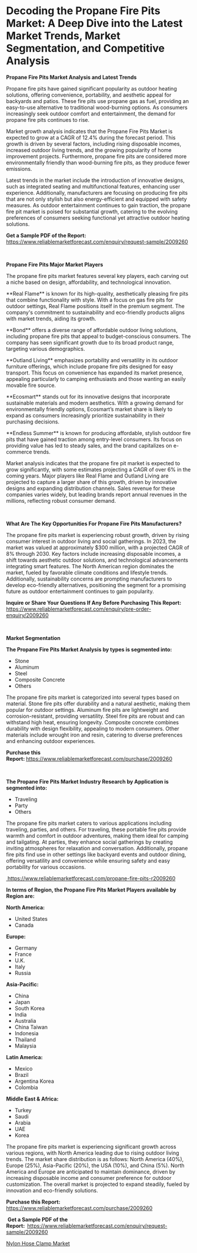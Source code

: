 <p><h1>Decoding the Propane Fire Pits Market: A Deep Dive into the Latest Market Trends, Market Segmentation, and Competitive Analysis</h1></p><p><strong>Propane Fire Pits Market Analysis and Latest Trends</strong></p>
<p><p>Propane fire pits have gained significant popularity as outdoor heating solutions, offering convenience, portability, and aesthetic appeal for backyards and patios. These fire pits use propane gas as fuel, providing an easy-to-use alternative to traditional wood-burning options. As consumers increasingly seek outdoor comfort and entertainment, the demand for propane fire pits continues to rise.</p><p>Market growth analysis indicates that the Propane Fire Pits Market is expected to grow at a CAGR of 12.4% during the forecast period. This growth is driven by several factors, including rising disposable incomes, increased outdoor living trends, and the growing popularity of home improvement projects. Furthermore, propane fire pits are considered more environmentally friendly than wood-burning fire pits, as they produce fewer emissions.</p><p>Latest trends in the market include the introduction of innovative designs, such as integrated seating and multifunctional features, enhancing user experience. Additionally, manufacturers are focusing on producing fire pits that are not only stylish but also energy-efficient and equipped with safety measures. As outdoor entertainment continues to gain traction, the propane fire pit market is poised for substantial growth, catering to the evolving preferences of consumers seeking functional yet attractive outdoor heating solutions.</p></p>
<p><strong>Get a Sample PDF of the Report:&nbsp;</strong> <a href="https://www.reliablemarketforecast.com/enquiry/request-sample/2009260?utm_campaign=2533&utm_medium=2&utm_source=Github&utm_content=ia&utm_term=05042025&utm_id=propane-fire-pits">https://www.reliablemarketforecast.com/enquiry/request-sample/2009260</a></p>
<p>&nbsp;</p>
<p><strong>Propane Fire Pits Major Market Players</strong></p>
<p><p>The propane fire pits market features several key players, each carving out a niche based on design, affordability, and technological innovation. </p><p>**Real Flame** is known for its high-quality, aesthetically pleasing fire pits that combine functionality with style. With a focus on gas fire pits for outdoor settings, Real Flame positions itself in the premium segment. The company's commitment to sustainability and eco-friendly products aligns with market trends, aiding its growth.</p><p>**Bond** offers a diverse range of affordable outdoor living solutions, including propane fire pits that appeal to budget-conscious consumers. The company has seen significant growth due to its broad product range, targeting various demographics. </p><p>**Outland Living** emphasizes portability and versatility in its outdoor furniture offerings, which include propane fire pits designed for easy transport. This focus on convenience has expanded its market presence, appealing particularly to camping enthusiasts and those wanting an easily movable fire source.</p><p>**Ecosmart** stands out for its innovative designs that incorporate sustainable materials and modern aesthetics. With a growing demand for environmentally friendly options, Ecosmart’s market share is likely to expand as consumers increasingly prioritize sustainability in their purchasing decisions.</p><p>**Endless Summer** is known for producing affordable, stylish outdoor fire pits that have gained traction among entry-level consumers. Its focus on providing value has led to steady sales, and the brand capitalizes on e-commerce trends.</p><p>Market analysis indicates that the propane fire pit market is expected to grow significantly, with some estimates projecting a CAGR of over 6% in the coming years. Major players like Real Flame and Outland Living are projected to capture a larger share of this growth, driven by innovative designs and expanding distribution channels. Sales revenue for these companies varies widely, but leading brands report annual revenues in the millions, reflecting robust consumer demand.</p></p>
<p>&nbsp;</p>
<p><strong>What Are The Key Opportunities For Propane Fire Pits Manufacturers?</strong></p>
<p><p>The propane fire pits market is experiencing robust growth, driven by rising consumer interest in outdoor living and social gatherings. In 2023, the market was valued at approximately $300 million, with a projected CAGR of 8% through 2030. Key factors include increasing disposable incomes, a shift towards aesthetic outdoor solutions, and technological advancements integrating smart features. The North American region dominates the market, fueled by favorable climate conditions and lifestyle trends. Additionally, sustainability concerns are prompting manufacturers to develop eco-friendly alternatives, positioning the segment for a promising future as outdoor entertainment continues to gain popularity.</p></p>
<p><strong>Inquire or Share Your Questions If Any Before Purchasing This Report:</strong> <a href="https://www.reliablemarketforecast.com/enquiry/pre-order-enquiry/2009260?utm_campaign=2533&utm_medium=2&utm_source=Github&utm_content=ia&utm_term=05042025&utm_id=propane-fire-pits">https://www.reliablemarketforecast.com/enquiry/pre-order-enquiry/2009260</a></p>
<p>&nbsp;</p>
<p><strong>Market Segmentation</strong></p>
<p><strong>The Propane Fire Pits Market Analysis by types is segmented into:</strong></p>
<p><ul><li>Stone</li><li>Aluminum</li><li>Steel</li><li>Composite Concrete</li><li>Others</li></ul></p>
<p><p>The propane fire pits market is categorized into several types based on material. Stone fire pits offer durability and a natural aesthetic, making them popular for outdoor settings. Aluminum fire pits are lightweight and corrosion-resistant, providing versatility. Steel fire pits are robust and can withstand high heat, ensuring longevity. Composite concrete combines durability with design flexibility, appealing to modern consumers. Other materials include wrought iron and resin, catering to diverse preferences and enhancing outdoor experiences.</p></p>
<p><strong>Purchase this Report:&nbsp;</strong><a href="https://www.reliablemarketforecast.com/purchase/2009260?utm_campaign=2533&utm_medium=2&utm_source=Github&utm_content=ia&utm_term=05042025&utm_id=propane-fire-pits">https://www.reliablemarketforecast.com/purchase/2009260</a></p>
<p>&nbsp;</p>
<p><strong>The Propane Fire Pits Market Industry Research by Application is segmented into:</strong></p>
<p><ul><li>Traveling</li><li>Party</li><li>Others</li></ul></p>
<p><p>The propane fire pits market caters to various applications including traveling, parties, and others. For traveling, these portable fire pits provide warmth and comfort in outdoor adventures, making them ideal for camping and tailgating. At parties, they enhance social gatherings by creating inviting atmospheres for relaxation and conversation. Additionally, propane fire pits find use in other settings like backyard events and outdoor dining, offering versatility and convenience while ensuring safety and easy portability for various occasions.</p></p>
<p><a href="https://www.reliablemarketforecast.com/propane-fire-pits-r2009260?utm_campaign=2533&utm_medium=2&utm_source=Github&utm_content=ia&utm_term=05042025&utm_id=propane-fire-pits">&nbsp;https://www.reliablemarketforecast.com/propane-fire-pits-r2009260</a></p>
<p><strong>In terms of Region, the Propane Fire Pits Market Players available by Region are:</strong></p>
<p>
    <p> <strong> North America: </strong>
        <ul>
            <li>United States</li>
            <li>Canada</li>
        </ul>
        </p> 
    <p> <strong> Europe: </strong>
        <ul>
            <li>Germany</li>
            <li>France</li>
            <li>U.K.</li>
            <li>Italy</li>
            <li>Russia</li>
        </ul>
        </p> 
    <p> <strong> Asia-Pacific: </strong>
        <ul>
            <li>China</li>
            <li>Japan</li>
            <li>South Korea</li>
            <li>India</li>
            <li>Australia</li>
            <li>China Taiwan</li>
            <li>Indonesia</li>
            <li>Thailand</li>
            <li>Malaysia</li>
        </ul>
        </p> 
    <p> <strong> Latin America: </strong>
        <ul>
            <li>Mexico</li>
            <li>Brazil</li>
            <li>Argentina Korea</li>
            <li>Colombia</li>
        </ul>
        </p> 
    <p> <strong> Middle East & Africa: </strong>
        <ul>
            <li>Turkey</li>
            <li>Saudi</li>
            <li>Arabia</li>
            <li>UAE</li>
            <li>Korea</li>
        </ul>
    </p>
    </p>
<p><p>The propane fire pits market is experiencing significant growth across various regions, with North America leading due to rising outdoor living trends. The market share distribution is as follows: North America (40%), Europe (25%), Asia-Pacific (20%), the USA (10%), and China (5%). North America and Europe are anticipated to maintain dominance, driven by increasing disposable income and consumer preference for outdoor customization. The overall market is projected to expand steadily, fueled by innovation and eco-friendly solutions.</p></p>
<p><strong>Purchase this Report: </strong><a href="https://www.reliablemarketforecast.com/purchase/2009260?utm_campaign=2533&utm_medium=2&utm_source=Github&utm_content=ia&utm_term=05042025&utm_id=propane-fire-pits">https://www.reliablemarketforecast.com/purchase/2009260</a></p>
<p>&nbsp;<strong>Get a Sample PDF of the Report:&nbsp;&nbsp;</strong><a href="https://www.reliablemarketforecast.com/enquiry/request-sample/2009260?utm_campaign=2533&utm_medium=2&utm_source=Github&utm_content=ia&utm_term=05042025&utm_id=propane-fire-pits">https://www.reliablemarketforecast.com/enquiry/request-sample/2009260</a></p>
<p><strong></strong></p>
<p><p><a href="https://github.com/pearlinewhite4692/Market-Research-Report-List-1/blob/main/nylon-hose-clamp-market.md?utm_campaign=2533&utm_medium=2&utm_source=Github&utm_content=ia&utm_term=05042025&utm_id=propane-fire-pits">Nylon Hose Clamp Market</a></p></p>